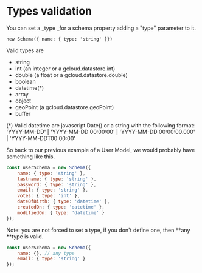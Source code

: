 # Types validation

You can set a _type _for a schema property adding a "type" parameter to it.

`new Schema({ name: { type: 'string' }})`

Valid types are

* string
* int \(an integer or a gcloud.datastore.int\)
* double \(a float or a gcloud.datastore.double\)
* boolean
* datetime\(\*\)
* array
* object
* geoPoint \(a gcloud.datastore.geoPoint\)
* buffer

\(\*\) Valid datetime are javascript Date\(\) or a string with the following format: 'YYYY-MM-DD' \| 'YYYY-MM-DD 00:00:00' \| 'YYYY-MM-DD 00:00:00.000' \| 'YYYY-MM-DDT00:00:00'

So back to our previous example of a User Model, we would probably have something like this.

```js
const userSchema = new Schema({
    name: { type: 'string' },
    lastname: { type: 'string' },
    password: { type: 'string' },
    email: { type: 'string' },
    votes: { type: 'int' },
    dateOfBirth: { type: 'datetime' },
    createdOn: { type: 'datetime' },
    modifiedOn: { type: 'datetime' }
});
```

Note: you are not forced to set a type, if you don't define one, then **any **type is valid.

```js
const userSchema = new Schema({
    name: {}, // any type
    email: { type: 'string' }
});
```



